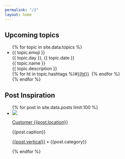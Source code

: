 ```yaml
---
permalink: "/2"
layout: home
---
```


<h2>Upcoming topics</h2>

<ul class="list-plain topic_list">
{% for topic in site.data.topics %}
  <li>
    <div class="topic_emoji">{{ topic.emoji }}</div>
    <div class="topic_date">{{ topic.day }}, {{ topic.date }}</div>
    <div class="topic_name">{{ topic.name }}</div>
    <div class="topic_desc">{{ topic.description }}</div>
    <div class="topic_hashtags">{% for ht in topic.hashtags %}#<a class="light" href="https://www.instagram.com/explore/tags/{{ht}}/" target="_blank">{{ht}}</a>&nbsp;&nbsp;{% endfor %}</div>
  </li>
{% endfor %}
</ul>

<h2>Post Inspiration</h2>

<ul class="post-gallery-linear">
{% for post in site.data.posts limit:100 %}
  <li>
    <img src="{{post.media}}" />
    <div>
    <p class="gallery_customer"><a target="_blank" href="https://passport.mainstreethub.com/location/{{post.location}}">Customer {{post.location}}</a></p>
    <p class="caption">{{post.caption}}</p>
    <p class="post_type"><a href="/posts#{{post.vertical}}">{{post.vertical}}</a> • {{post.category}}</p>
    </div>
  </li>
{% endfor %}
</ul>
